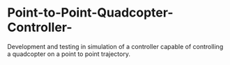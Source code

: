 # Point-to-Point-Quadcopter-Controller-
Development and testing in simulation of a controller capable of controlling a quadcopter on a point to point trajectory.
